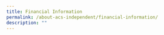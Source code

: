 ```yaml
---
title: Financial Information
permalink: /about-acs-independent/financial-information/
description: ""
---
```

